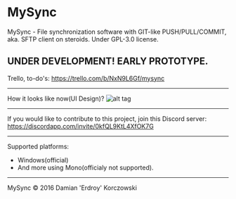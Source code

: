 # MySync
MySync - File synchronization software with GIT-like PUSH/PULL/COMMIT, aka. SFTP client on steroids.
Under GPL-3.0 license.

UNDER DEVELOPMENT! EARLY PROTOTYPE.
-----------------

Trello, to-do's: https://trello.com/b/NxN9L6Gf/mysync

---

How it looks like now(UI Design)?
![alt tag](https://erdroy.com/imgs/mysync_r1_s2.png)

---

If you would like to contribute to this project, join this Discord server: https://discordapp.com/invite/0kfQL9KtL4XfOK7G

---

Supported platforms:
 - Windows(official)
 - And more using Mono(officialy not supported).
 
---

MySync © 2016 Damian 'Erdroy' Korczowski
